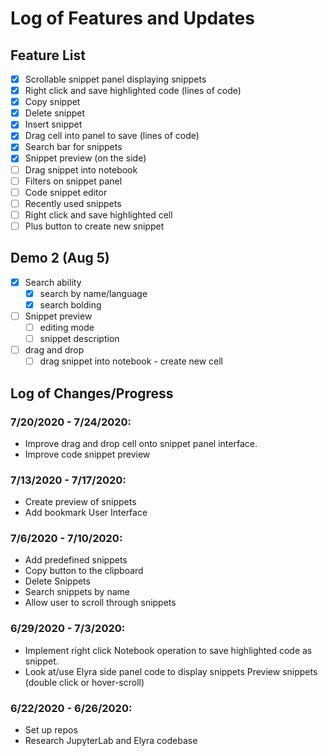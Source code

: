 # Log of Features and Updates

## Feature List

- [x] Scrollable snippet panel displaying snippets
- [x] Right click and save highlighted code (lines of code)
- [x] Copy snippet
- [x] Delete snippet
- [x] Insert snippet
- [x] Drag cell into panel to save (lines of code)
- [x] Search bar for snippets
- [x] Snippet preview (on the side)
- [ ] Drag snippet into notebook
- [ ] Filters on snippet panel
- [ ] Code snippet editor
- [ ] Recently used snippets
- [ ] Right click and save highlighted cell
- [ ] Plus button to create new snippet

## Demo 2 (Aug 5)
- [x] Search ability
  - [x] search by name/language
  - [x] search bolding
- [ ] Snippet preview
  - [ ] editing mode
  - [ ] snippet description
- [ ] drag and drop
  - [ ] drag snippet into notebook - create new cell
  
## Log of Changes/Progress

### 7/20/2020 - 7/24/2020:

- Improve drag and drop cell onto snippet panel interface.
- Improve code snippet preview

### 7/13/2020 - 7/17/2020:

- Create preview of snippets
- Add bookmark User Interface

### 7/6/2020 - 7/10/2020:

- Add predefined snippets
- Copy button to the clipboard
- Delete Snippets
- Search snippets by name
- Allow user to scroll through snippets


### 6/29/2020 - 7/3/2020:

- Implement right click Notebook operation to save highlighted code as snippet.
- Look at/use Elyra side panel code to display snippets
  Preview snippets (double click or hover-scroll)
  
### 6/22/2020 - 6/26/2020:

- Set up repos
- Research JupyterLab and Elyra codebase
